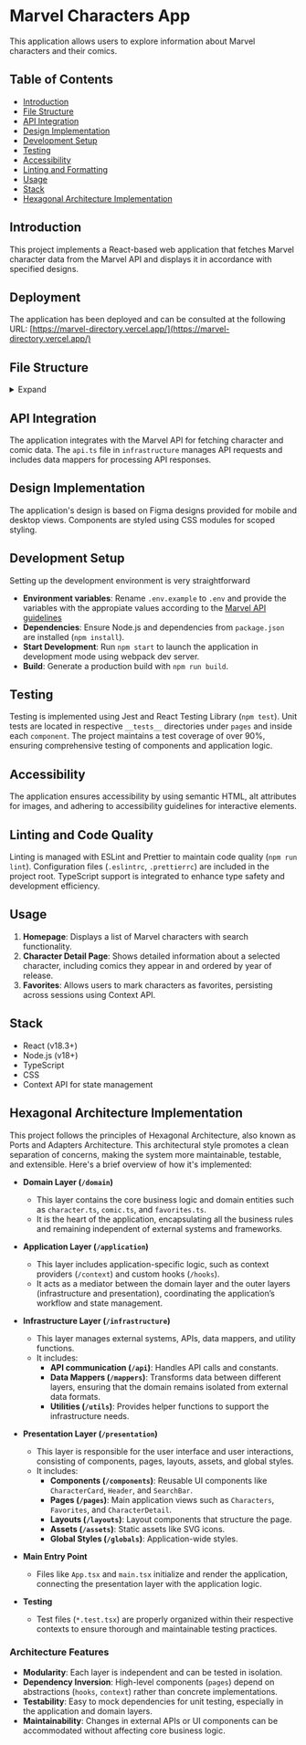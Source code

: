 # Marvel Characters App

This application allows users to explore information about Marvel characters and their comics.

## Table of Contents

-   [Introduction](#introduction)
-   [File Structure](#file-structure)
-   [API Integration](#api-integration)
-   [Design Implementation](#design-implementation)
-   [Development Setup](#development-setup)
-   [Testing](#testing)
-   [Accessibility](#accessibility)
-   [Linting and Formatting](#linting-and-formatting)
-   [Usage](#usage)
-   [Stack](#stack)
-   [Hexagonal Architecture Implementation](#hexagonal-architecture-implementation)

## Introduction

This project implements a React-based web application that fetches Marvel character data from the Marvel API and displays it in accordance with specified designs.

## Deployment

The application has been deployed and can be consulted at the following URL: [https://marvel-directory.vercel.app/](https://marvel-directory.vercel.app/)

## File Structure

<details>
  <summary>Expand</summary>

```bash
|   App.tsx
|   declarations.d.ts
|   main.tsx
|   setupTests.ts
|
+---application
|   +---context
|   |       characters.tsx
|   |       favorites.tsx
|   |       index.ts
|   |       loading.tsx
|   |
|   \---hooks
|           useFetchCharacterDetail.ts
|           useFetchCharacters.ts
|           useFilterFavorites.ts
|
+---domain
|       character.ts
|       comic.ts
|       favorites.ts
|       index.ts
|
+---infrastructure
|   +---api
|   |       api.ts
|   |       constants.ts
|   |
|   +---mappers
|   |   +---characters
|   |   |       characterDataTypes.ts
|   |   |       CharacterMapper.ts
|   |   |
|   |   \---comics
|   |           comicDataTypes.ts
|   |           ComicMapper.ts
|   |
|   \---utils
|           apiHelpers.ts
|
\---presentation
    +---assets
    |   \---svg
    |           logo.svg
    |           search.svg
    |
    +---components
    |   |   index.ts
    |   |
    |   +---CharacterCard
    |   |       CharacterCard.module.css
    |   |       CharacterCard.test.tsx
    |   |       CharacterCard.tsx
    |   |
    |   +---CharacterInfo
    |   |       CharacterInfo.module.css
    |   |       CharacterInfo.test.tsx
    |   |       CharacterInfo.tsx
    |   |
    |   +---CharacterList
    |   |       CharacterList.module.css
    |   |       CharacterList.test.tsx
    |   |       CharacterList.tsx
    |   |
    |   +---ComicList
    |   |       ComicList.module.css
    |   |       ComicList.test.tsx
    |   |       ComicList.tsx
    |   |
    |   +---ContentWrapper
    |   |       ContentWrapper.module.css
    |   |       ContentWrapper.tsx
    |   |
    |   +---Header
    |   |       Header.module.css
    |   |       Header.test.tsx
    |   |       Header.tsx
    |   |
    |   +---Heart
    |   |       Heart.tsx
    |   |
    |   +---ProgressBar
    |   |       ProgressBar.module.css
    |   |       ProgressBar.test.tsx
    |   |       ProgressBar.tsx
    |   |
    |   \---SearchBar
    |           SearchBar.module.css
    |           SearchBar.test.tsx
    |           SearchBar.tsx
    |
    +---globals
    |       global.module.css
    |
    +---layouts
    | | index.ts
    | |
    | +---CharacterListSection
    | | CharacterListSection.tsx
    | |
    | +---CharacterSection
    | | CharacterSection.module.css
    | | CharacterSection.tsx
    | |
    | ---ComicListSection
    | ComicListSection.module.css
    | ComicListSection.tsx
    |
    +---pages
    | | CharacterDetail.tsx
    | | Characters.tsx
    | | Favorites.tsx
    | | NotFound.tsx
    | |
    | ---tests
    | CharacterDetail.test.tsx
    | Characters.test.tsx
    | Favorites.test.tsx
    |
    ---utils
    mock-data.ts
```

</details>

## API Integration

The application integrates with the Marvel API for fetching character and comic data. The `api.ts` file in `infrastructure` manages API requests and includes data mappers for processing API responses.

## Design Implementation

The application's design is based on Figma designs provided for mobile and desktop views. Components are styled using CSS modules for scoped styling.

## Development Setup

Setting up the development environment is very straightforward

-   **Environment variables**: Rename `.env.example` to `.env` and provide the variables with the appropiate values according to the [Marvel API guidelines](https://developer.marvel.com/documentation/getting_started)
-   **Dependencies**: Ensure Node.js and dependencies from `package.json` are installed (`npm install`).
-   **Start Development**: Run `npm start` to launch the application in development mode using webpack dev server.
-   **Build**: Generate a production build with `npm run build`.

## Testing

Testing is implemented using Jest and React Testing Library (`npm test`). Unit tests are located in respective `__tests__` directories under `pages` and inside each `component`. The project maintains a test coverage of over 90%, ensuring comprehensive testing of components and application logic.

## Accessibility

The application ensures accessibility by using semantic HTML, alt attributes for images, and adhering to accessibility guidelines for interactive elements.

## Linting and Code Quality

Linting is managed with ESLint and Prettier to maintain code quality (`npm run lint`). Configuration files (`.eslintrc`, `.prettierrc`) are included in the project root. TypeScript support is integrated to enhance type safety and development efficiency.

## Usage

1. **Homepage**: Displays a list of Marvel characters with search functionality.
2. **Character Detail Page**: Shows detailed information about a selected character, including comics they appear in and ordered by year of release.
3. **Favorites**: Allows users to mark characters as favorites, persisting across sessions using Context API.

## Stack

-   React (v18.3+)
-   Node.js (v18+)
-   TypeScript
-   CSS
-   Context API for state management

## Hexagonal Architecture Implementation

This project follows the principles of Hexagonal Architecture, also known as Ports and Adapters Architecture. This architectural style promotes a clean separation of concerns, making the system more maintainable, testable, and extensible. Here's a brief overview of how it's implemented:

-   **Domain Layer (`/domain`)**

    -   This layer contains the core business logic and domain entities such as `character.ts`, `comic.ts`, and `favorites.ts`.
    -   It is the heart of the application, encapsulating all the business rules and remaining independent of external systems and frameworks.

-   **Application Layer (`/application`)**

    -   This layer includes application-specific logic, such as context providers (`/context`) and custom hooks (`/hooks`).
    -   It acts as a mediator between the domain layer and the outer layers (infrastructure and presentation), coordinating the application’s workflow and state management.

-   **Infrastructure Layer (`/infrastructure`)**

    -   This layer manages external systems, APIs, data mappers, and utility functions.
    -   It includes:
        -   **API communication (`/api`)**: Handles API calls and constants.
        -   **Data Mappers (`/mappers`)**: Transforms data between different layers, ensuring that the domain remains isolated from external data formats.
        -   **Utilities (`/utils`)**: Provides helper functions to support the infrastructure needs.

-   **Presentation Layer (`/presentation`)**

    -   This layer is responsible for the user interface and user interactions, consisting of components, pages, layouts, assets, and global styles.
    -   It includes:
        -   **Components (`/components`)**: Reusable UI components like `CharacterCard`, `Header`, and `SearchBar`.
        -   **Pages (`/pages`)**: Main application views such as `Characters`, `Favorites`, and `CharacterDetail`.
        -   **Layouts (`/layouts`)**: Layout components that structure the page.
        -   **Assets (`/assets`)**: Static assets like SVG icons.
        -   **Global Styles (`/globals`)**: Application-wide styles.

-   **Main Entry Point**
    -   Files like `App.tsx` and `main.tsx` initialize and render the application, connecting the presentation layer with the application logic.
-   **Testing**
    -   Test files (`*.test.tsx`) are properly organized within their respective contexts to ensure thorough and maintainable testing practices.

### Architecture Features

-   **Modularity**: Each layer is independent and can be tested in isolation.
-   **Dependency Inversion**: High-level components (`pages`) depend on abstractions (`hooks`, `context`) rather than concrete implementations.
-   **Testability**: Easy to mock dependencies for unit testing, especially in the application and domain layers.
-   **Maintainability**: Changes in external APIs or UI components can be accommodated without affecting core business logic.
